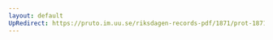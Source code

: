 ```yaml
---
layout: default
UpRedirect: https://pruto.im.uu.se/riksdagen-records-pdf/1871/prot-1871--ak--510.pdf
---
```

